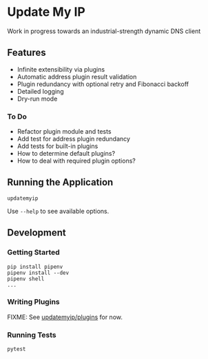 # Update My IP

Work in progress towards an industrial-strength dynamic DNS client

## Features

- Infinite extensibility via plugins
- Automatic address plugin result validation
- Plugin redundancy with optional retry and Fibonacci backoff
- Detailed logging
- Dry-run mode

### To Do

- Refactor plugin module and tests
- Add test for address plugin redundancy
- Add tests for built-in plugins
- How to determine default plugins?
- How to deal with required plugin options?

## Running the Application

    updatemyip

Use `--help` to see available options.

## Development

### Getting Started

    pip install pipenv
    pipenv install --dev
    pipenv shell
    ...

### Writing Plugins

FIXME: See [updatemyip/plugins](updatemyip/plugins) for now.

### Running Tests

    pytest
